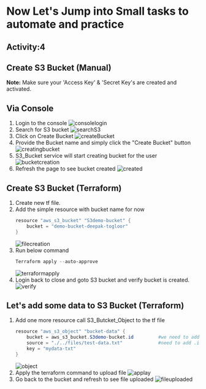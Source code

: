 # Now Let's Jump into Small tasks to automate and practice #
## Activity:4
## Create S3 Bucket (Manual) ##

**Note:** Make sure your 'Access Key' & 'Secret Key's are created and activated.

## Via Console ###
1.  Login to the console
    ![consolelogin](../../../snaps/S3-console_login.png)
2.  Search for S3 bucket
    ![searchS3](../../../snaps/S3-console_searchs3.png)
3.  Click on Create Bucket
    ![createBucket](../../../snaps/S3-console_createbucket.png)
4.  Provide the Bucket name and simply click the "Create Bucket" button
    ![creatingbucket](../../../snaps/S3-console_createbucket-creating.png)
5.  S3_Bucket service will start creating bucket for the user
    ![bucketcreation](../../../snaps/S3-console_createbucket-created.png)
6.  Refresh the page to see bucket created
    ![created](../../../snaps/S3-console_createbucket-created-refresh.png)

## Create S3 Bucket (Terraform) ##
1.  Create new tf file.
2.  Add the simple resource with bucket name for now
    ```powershell
    resource "aws_s3_bucket" "S3demo-bucket" {
        bucket = "demo-bucket-deepak-togloor"
    }
    ```
    ![filecreation](../../../snaps/S3-cli-fileandresource.png)
3.  Run below command
    ```powershell
    Terraform apply --auto-approve
    ```
    ![terraformapply](../../../snaps/S3-cli-apply.png)
4.  Login back to close and goto S3 bucket and verify bucket is created.
    ![verify](../../../snaps/S3-cli-verify.png)

## Let's add some data to S3 Bucket (Terraform) ##
1.  Add one more resource call S3_Butcket_Object to the tf file
    ```powershell
    resource "aws_s3_object" "bucket-data" {
        bucket = aws_s3_bucket.S3demo-bucket.id         #we need to add .id as it contains many attributes so to target the id, 
        source = "./../files/test-data.txt"             #need to add .id here
        key = "mydata-txt"
    }
    ```
    ![object](../../../snaps/S3-cli-resource_object.png)
2.  Apply the terraform command to upload file
    ![applay](../../../snaps/S3-cli-apply.png)
3.  Go back to the bucket and refresh to see file uploaded
    ![fileuploaded](../../../snaps/S3-cli-resource_object-fileuploaded.png)
    
